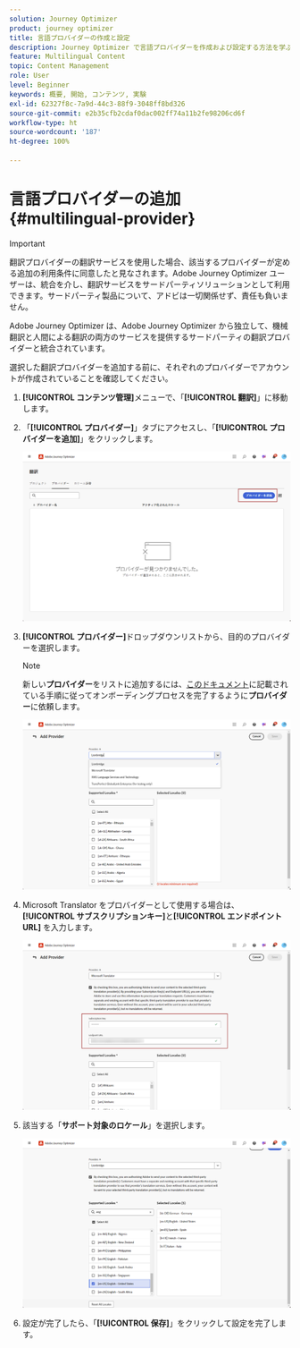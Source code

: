 ```yaml
---
solution: Journey Optimizer
product: journey optimizer
title: 言語プロバイダーの作成と設定
description: Journey Optimizer で言語プロバイダーを作成および設定する方法を学ぶ
feature: Multilingual Content
topic: Content Management
role: User
level: Beginner
keywords: 概要, 開始, コンテンツ, 実験
exl-id: 62327f8c-7a9d-44c3-88f9-3048ff8bd326
source-git-commit: e2b35cfb2cdaf0dac002ff74a11b2fe98206cd6f
workflow-type: ht
source-wordcount: '187'
ht-degree: 100%

---
```


# 言語プロバイダーの追加 {#multilingual-provider}

>[!IMPORTANT]
>
> 翻訳プロバイダーの翻訳サービスを使用した場合、該当するプロバイダーが定める追加の利用条件に同意したと見なされます。Adobe Journey Optimizer ユーザーは、統合を介し、翻訳サービスをサードパーティソリューションとして利用できます。サードパーティ製品について、アドビは一切関係せず、責任も負いません。

Adobe Journey Optimizer は、Adobe Journey Optimizer から独立して、機械翻訳と人間による翻訳の両方のサービスを提供するサードパーティの翻訳プロバイダーと統合されています。

選択した翻訳プロバイダーを追加する前に、それぞれのプロバイダーでアカウントが作成されていることを確認してください。

1. **[!UICONTROL コンテンツ管理]**&#x200B;メニューで、「**[!UICONTROL 翻訳]**」に移動します。

1. 「**[!UICONTROL プロバイダー]**」タブにアクセスし、「**[!UICONTROL プロバイダーを追加]**」をクリックします。

   ![](assets/provider_1.png)

1. **[!UICONTROL プロバイダー]**&#x200B;ドロップダウンリストから、目的のプロバイダーを選択します。

   >[!NOTE]
   >
   >新しい&#x200B;**プロバイダー**&#x200B;をリストに追加するには、[このドキュメント](https://developer.adobe.com/gcs/partner/)に記載されている手順に従ってオンボーディングプロセスを完了するように&#x200B;**プロバイダー**&#x200B;に依頼します。

   ![](assets/provider_2.png)

1. Microsoft Translator をプロバイダーとして使用する場合は、**[!UICONTROL サブスクリプションキー]**&#x200B;と&#x200B;**[!UICONTROL エンドポイント URL]** を入力します。

   ![](assets/provider_3.png)

1. 該当する「**サポート対象のロケール**」を選択します。

   ![](assets/provider_4.png)

1. 設定が完了したら、「**[!UICONTROL 保存]**」をクリックして設定を完了します。
